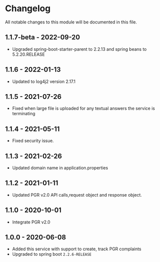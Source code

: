

# Changelog
All notable changes to this module will be documented in this file.

## 1.1.7-beta - 2022-09-20

- Upgraded spring-boot-starter-parent to 2.2.13 and spring beans to 5.2.20.RELEASE

## 1.1.6 - 2022-01-13
- Updated to log4j2 version 2.17.1

## 1.1.5 - 2021-07-26
- Fixed when large file is uploaded for any textual answers the service is terminating

## 1.1.4 - 2021-05-11
- Fixed security issue.

## 1.1.3 - 2021-02-26
- Updated domain name in application.properties

## 1.1.2 - 2021-01-11
- Updated PGR v2.0 API calls,request object and response object.

## 1.1.0 - 2020-10-01
- Integrate PGR v2.0

## 1.0.0 - 2020-06-08
- Added this service with support to create, track PGR complaints
- Upgraded to spring boot `2.2.6-RELEASE`
